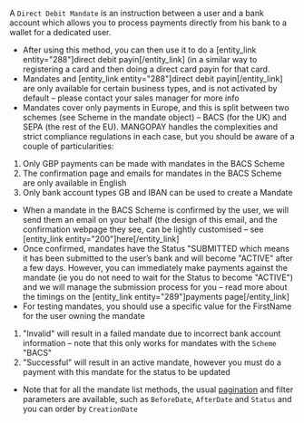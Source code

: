 A `Direct Debit Mandate` is an instruction between a user and a bank account which allows you to process payments directly from his bank to a wallet for a dedicated user.
* After using this method, you can then use it to do a [entity_link entity="288"]direct debit payin[/entity_link] (in a similar way to registering a card and then doing a direct card payin for that card.
* Mandates and [entity_link entity="288"]direct debit payin[/entity_link] are only available for certain business types, and is not activated by default – please contact your sales manager for more info
* Mandates cover only payments in Europe, and this is split between two schemes (see Scheme in the mandate object) – BACS (for the UK) and SEPA (the rest of the EU). MANGOPAY handles the complexities and strict compliance regulations in each case, but you should be aware of a couple of particularities:
1. Only GBP payments can be made with mandates in the BACS Scheme
2. The confirmation page and emails for mandates in the BACS Scheme are only available in English
3. Only bank account types GB and IBAN can be used to create a Mandate
* When a mandate in the BACS Scheme is confirmed by the user, we will send them an email on your behalf (the design of this email, and the confirmation webpage they see, can be lightly customised – see [entity_link entity="200"]here[/entity_link]
* Once confirmed, mandates have the Status "SUBMITTED which means it has been submitted to the user’s bank and will become "ACTIVE" after a few days. However, you can immediately make payments against the mandate (ie you do not need to wait for the Status to become "ACTIVE") and we will manage the submission process for you – read more about the timings on the [entity_link entity="289"]payments page[/entity_link]
* For testing mandates, you should use a specific value for the FirstName for the user owning the mandate
1. "Invalid" will result in a failed mandate due to incorrect bank account information – note that this only works for mandates with the `Scheme` "BACS"
2. "Successful" will result in an active mandate, however you must do a payment with this mandate for the status to be updated
* Note that for all the mandate list methods, the usual [pagination](/guide/lists-pagination-management) and filter parameters are available, such as `BeforeDate`, `AfterDate` and `Status` and you can order by `CreationDate`